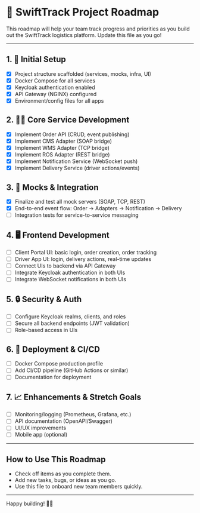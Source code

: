 # 🚦 SwiftTrack Project Roadmap

This roadmap will help your team track progress and priorities as you build out the SwiftTrack logistics platform. Update this file as you go!

---

## 1. 🏁 Initial Setup
- [x] Project structure scaffolded (services, mocks, infra, UI)
- [x] Docker Compose for all services
- [x] Keycloak authentication enabled
- [x] API Gateway (NGINX) configured
- [x] Environment/config files for all apps

## 2. 🧑‍💻 Core Service Development
- [x] Implement Order API (CRUD, event publishing)
- [x] Implement CMS Adapter (SOAP bridge)
- [x] Implement WMS Adapter (TCP bridge)
- [x] Implement ROS Adapter (REST bridge)
- [x] Implement Notification Service (WebSocket push)
- [x] Implement Delivery Service (driver actions/events)

## 3. 🧪 Mocks & Integration
- [x] Finalize and test all mock servers (SOAP, TCP, REST)
- [x] End-to-end event flow: Order → Adapters → Notification → Delivery
- [ ] Integration tests for service-to-service messaging

## 4. 🖥️ Frontend Development
- [ ] Client Portal UI: basic login, order creation, order tracking
- [ ] Driver App UI: login, delivery actions, real-time updates
- [ ] Connect UIs to backend via API Gateway
- [ ] Integrate Keycloak authentication in both UIs
- [ ] Integrate WebSocket notifications in both UIs

## 5. 🔒 Security & Auth
- [ ] Configure Keycloak realms, clients, and roles
- [ ] Secure all backend endpoints (JWT validation)
- [ ] Role-based access in UIs

## 6. 🚀 Deployment & CI/CD
- [ ] Docker Compose production profile
- [ ] Add CI/CD pipeline (GitHub Actions or similar)
- [ ] Documentation for deployment

## 7. 📈 Enhancements & Stretch Goals
- [ ] Monitoring/logging (Prometheus, Grafana, etc.)
- [ ] API documentation (OpenAPI/Swagger)
- [ ] UI/UX improvements
- [ ] Mobile app (optional)

---

## How to Use This Roadmap
- Check off items as you complete them.
- Add new tasks, bugs, or ideas as you go.
- Use this file to onboard new team members quickly.

---

Happy building! 🚚✨
